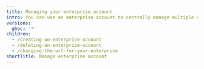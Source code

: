 ```yaml
---
title: Managing your enterprise account
intro: You can use an enterprise account to centrally manage multiple organizations.
versions:
  ghec: '*'
children:
  - /creating-an-enterprise-account
  - /deleting-an-enterprise-account
  - /changing-the-url-for-your-enterprise
shortTitle: Manage enterprise account
---
```

